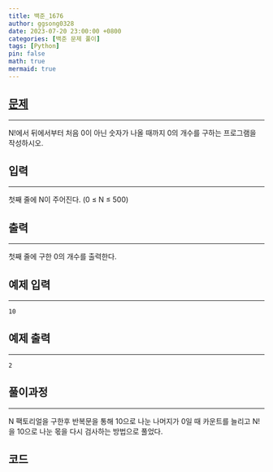 ```yaml
---
title: 백준_1676
author: ggsong0328
date: 2023-07-20 23:00:00 +0800
categories: [백준 문제 풀이]
tags: [Python]
pin: false
math: true
mermaid: true
---
```


## __[문제](https://www.acmicpc.net/problem/1676)__
***
N!에서 뒤에서부터 처음 0이 아닌 숫자가 나올 때까지 0의 개수를 구하는 프로그램을 작성하시오.

## __입력__
***
첫째 줄에 N이 주어진다. (0 ≤ N ≤ 500)

## __출력__
***
첫째 줄에 구한 0의 개수를 출력한다.

## 예제 입력
***
    10

## 예제 출력
***
    2

## __풀이과정__
***
N 팩토리얼을 구한후 반복문을 통해 10으로 나눈 나머지가 0일 때 카운트를 늘리고 N!을 10으로 나눈 몫을 다시 검사하는 방법으로 풀었다.

## __코드__
<script src="https://gist.github.com/ggsong0328/10cd6c3d194063fcfe2538dfcbffb852.js"></script>